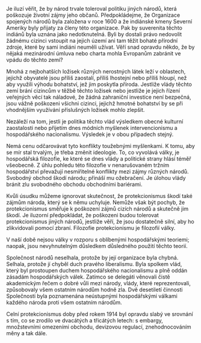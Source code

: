 Je iluzí věřit, že by národ trvale toleroval politiku jiných národů, která poškozuje životní zájmy jeho občanů. Předpokládejme, že Organizace spojených národů byla založena v roce 1600 a že indiánské kmeny Severní Ameriky byly přijaty za členy této organizace. Pak by suverenita těchto indiánů byla uznána jako nedotknutelná. Byli by dostali právo nedovolit žádnému cizinci vstoupit na jejich území ani tam těžit bohaté přírodní zdroje, které by sami indiáni neuměli užívat. Věří snad opravdu někdo, že by nějaká mezinárodní úmluva nebo charta mohla Evropanům zabránit ve vpádu do těchto zemí?

Mnohá z nejbohatších ložisek různých nerostných látek leží v oblastech, jejichž obyvatelé jsou příliš zaostalí, příliš lhostejní nebo příliš hloupí, než aby využili výhodu bohatství, jež jim poskytla příroda. Jestliže vlády těchto zemí brání cizincům v těžbě těchto ložisek nebo jestliže je jejich řízení veřejných věcí tak náladové, že žádná zahraniční investice není bezpečná, jsou vážně poškozeni všichni cizinci, jejichž hmotné bohatství by se při vhodnějším využívání příslušných ložisek mohlo zlepšit.

Nezáleží na tom, jestli je politika těchto vlád výsledkem obecné kulturní zaostalosti nebo přijetím dnes módních myšlenek intervencionismu a hospodářského nacionalismu. Výsledek je v obou případech stejný.

Nemá cenu odčarovávat tyto konflikty toužebnými myšlenkami. K tomu, aby se mír stal trvalým, je třeba změnit ideologie. To, co vyvolává války, je hospodářská filozofie, ke které se dnes vlády a politické strany hlásí téměř všeobecně. Z úhlu pohledu této filozofie v nenarušovaném tržním hospodářství převažují nesmiřitelné konflikty mezi zájmy různých národů. Svobodný obchod škodí národu; přináší mu ožebračení. Je úlohou vlády bránit zlu svobodného obchodu obchodními bariérami.

Kvůli úsudku můžeme ignorovat skutečnost, že protekcionismus škodí také zájmům národa, který se k němu uchyluje. Nemůže však být pochyb, že protekcionismus směřuje k poškození zájmů cizích národů a skutečně jim škodí. Je iluzorní předpokládat, že poškozeni budou tolerovat protekcionismus jiných národů, jestliže věří, že jsou dostatečně silní, aby ho zlikvidovali pomocí zbraní. Filozofie protekcionismu je filozofií války.

V naší době nejsou války v rozporu s oblíbenými hospodářskými teoriemi; naopak, jsou nevyhnutelným důsledkem důsledného použití těchto teorií.

Společnost národů neselhala, protože by její organizace byla chybná. Selhala, protože jí chyběl duch pravého liberalismu. Byla spolkem vlád, který byl prostoupen duchem hospodářského nacionalismu a plně oddán zásadám hospodářských válek. Zatímco se delegáti věnovali čistě akademickým řečem o dobré vůli mezi národy, vlády, které reprezentovali, způsobovaly všem ostatním národům hodně zla. Dvě desetiletí činnosti Společnosti byla poznamenána neústupnými hospodářskými válkami každého národa proti všem ostatním národům.

Celní protekcionismus doby před rokem 1914 byl opravdu slabý ve srovnání s tím, co se zrodilo ve dvacátých a třicátých letech: s embargy, množstevními omezeními obchodu, devizovou regulací, znehodnocováním měny a tak dále.